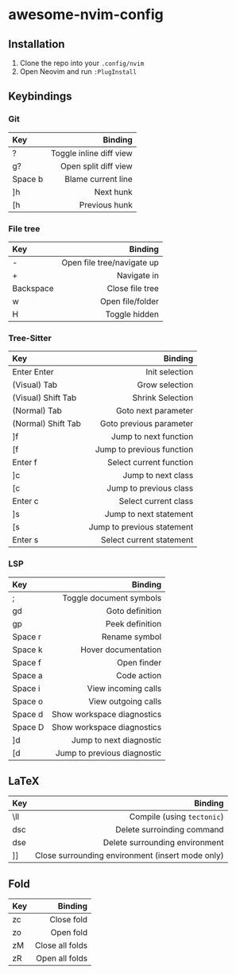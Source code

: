 # awesome-nvim-config

## Installation
1. Clone the repo into your `.config/nvim`
2. Open Neovim and run `:PlugInstall`

## Keybindings

### Git
| Key | Binding |
|:--|--:|
|?|Toggle inline diff view|
|g?|Open split diff view|
|Space b|Blame current line|
|]h|Next hunk|
|[h|Previous hunk|

### File tree
| Key | Binding |
|:--|--:|
|-|Open file tree/navigate up|
|+|Navigate in|
|Backspace|Close file tree|
|w|Open file/folder|
|H|Toggle hidden|

### Tree-Sitter
| Key | Binding |
|:--|--:|
|Enter Enter|Init selection|
|(Visual) Tab|Grow selection|
|(Visual) Shift Tab|Shrink Selection|
|(Normal) Tab|Goto next parameter|
|(Normal) Shift Tab|Goto previous parameter|
|\]f|Jump to next function|
|\[f|Jump to previous function|
|Enter f|Select current function|
|\]c|Jump to next class|
|\[c|Jump to previous class|
|Enter c|Select current class|
|\]s|Jump to next statement|
|\[s|Jump to previous statement|
|Enter s|Select current statement|

### LSP
| Key | Binding |
|:--|--:|
|;|Toggle document symbols|
|gd|Goto definition|
|gp|Peek definition|
|Space r|Rename symbol|
|Space k|Hover documentation|
|Space f|Open finder|
|Space a|Code action|
|Space i|View incoming calls|
|Space o|View outgoing calls|
|Space d|Show workspace diagnostics|
|Space D|Show workspace diagnostics|
|\]d|Jump to next diagnostic|
|\[d|Jump to previous diagnostic|

## LaTeX
| Key | Binding |
|:--|--:|
|\ll|Compile (using `tectonic`)|
|dsc|Delete surroinding command|
|dse|Delete surrounding environment|
|]]|Close surrounding environment (insert mode only)|

## Fold
| Key | Binding |
|:--|--:|
|zc|Close fold|
|zo|Open fold|
|zM|Close all folds|
|zR|Open all folds|
